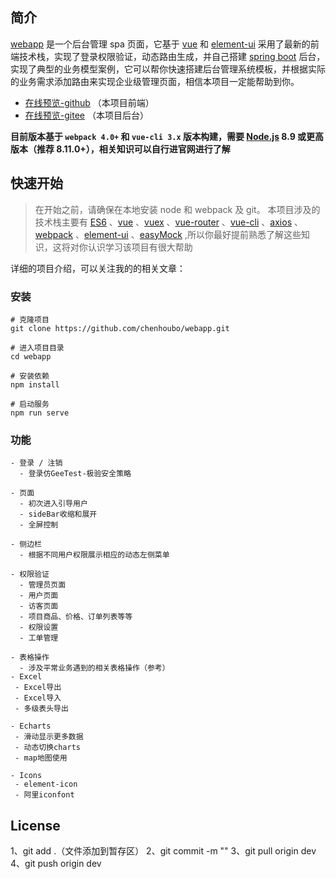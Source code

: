 ## 简介

[webapp](https://github.com/chenhoubo/webapp) 是一个后台管理 spa 页面，它基于 [vue](https://github.com/vuejs/vue) 和 [element-ui](https://github.com/ElemeFE/element) 采用了最新的前端技术栈，实现了登录权限验证，动态路由生成，并自己搭建 [spring boot](https://github.com/chenhoubo/springboot_service) 后台，实现了典型的业务模型案例，它可以帮你快速搭建后台管理系统模板，并根据实际的业务需求添加路由来实现企业级管理页面，相信本项目一定能帮助到你。

- [在线预览-github](https://github.com/chenhoubo/webapp)   （本项目前端）
- [在线预览-gitee](https://github.com/chenhoubo/springboot_service) （本项目后台）

**目前版本基于 `webpack 4.0+` 和 `vue-cli 3.x` 版本构建，需要 [Node.js](https://nodejs.org/) 8.9 或更高版本（推荐 8.11.0+），相关知识可以自行进官网进行了解**

## 快速开始

> 在开始之前，请确保在本地安装 node 和 webpack 及 git。 本项目涉及的技术栈主要有 [ES6](http://es6.ruanyifeng.com/) 、[vue](https://cn.vuejs.org/) 、[vuex](https://vuex.vuejs.org/zh/) 、[vue-router](https://router.vuejs.org/zh/) 、[vue-cli](https://cli.vuejs.org/zh/guide/) 、[axios](http://www.axios-js.com/) 、[webpack](https://www.webpackjs.com/) 、[element-ui](https://element.eleme.io/#/zh-CN) 、[easyMock](https://www.easy-mock.com/) ,所以你最好提前熟悉了解这些知识，这将对你认识学习该项目有很大帮助

详细的项目介绍，可以关注我的的相关文章：

### 安装

```
# 克隆项目
git clone https://github.com/chenhoubo/webapp.git

# 进入项目目录
cd webapp

# 安装依赖
npm install

# 启动服务
npm run serve
```

### 功能

```
- 登录 / 注销
  - 登录仿GeeTest-极验安全策略

- 页面
  - 初次进入引导用户
  - sideBar收缩和展开
  - 全屏控制

- 侧边栏
  - 根据不同用户权限展示相应的动态左侧菜单

- 权限验证
  - 管理员页面
  - 用户页面
  - 访客页面
  - 项目商品、价格、订单列表等等
  - 权限设置
  - 工单管理

- 表格操作
  - 涉及平常业务遇到的相关表格操作（参考）
- Excel
 - Excel导出
 - Excel导入
 - 多级表头导出

- Echarts
 - 滑动显示更多数据
 - 动态切换charts
 - map地图使用

- Icons
 - element-icon
 - 阿里iconfont
```

## License

1、git add .（文件添加到暂存区）
2、git commit -m ""
3、git pull origin dev
4、git push origin dev


